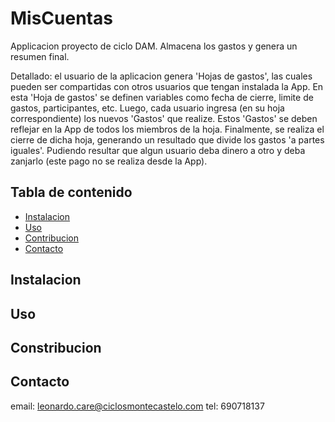 # MisCuentas
 Applicacion proyecto de ciclo DAM. 
 Almacena los gastos y genera un resumen final.
 
 Detallado: el usuario de la aplicacion genera 'Hojas de gastos', las cuales pueden ser compartidas con otros usuarios que tengan instalada la App. 
 En esta 'Hoja de gastos' se definen variables como fecha de cierre, limite de gastos, participantes, etc.
 Luego, cada usuario ingresa (en su hoja correspondiente) los nuevos 'Gastos' que realize. 
 Estos 'Gastos' se deben reflejar en la App de todos los miembros de la hoja.
 Finalmente, se realiza el cierre de dicha hoja, generando un resultado que divide los gastos 'a partes iguales'. Pudiendo resultar que algun usuario deba dinero a otro y deba zanjarlo (este pago no se realiza desde la App).

## Tabla de contenido
- [Instalacion](#instalacion)
- [Uso](#uso)
- [Contribucion](#contribucion)
- [Contacto](#contacto)

## Instalacion


## Uso


## Constribucion


## Contacto
email: leonardo.care@ciclosmontecastelo.com
tel: 690718137

